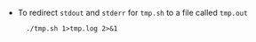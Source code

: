 <!--
Categories:
  - linux
  - unix
Tags:
  - redirect
  - stdout
  - stderr
-->

- To redirect `stdout` and `stderr` for `tmp.sh` to a file called `tmp.out`

        ./tmp.sh 1>tmp.log 2>&1
